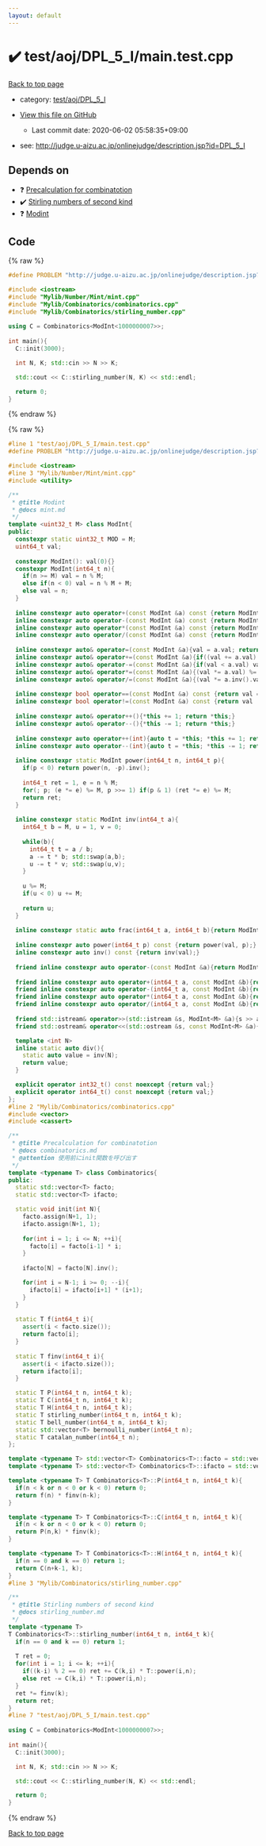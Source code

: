 ```yaml
---
layout: default
---
```


<!-- mathjax config similar to math.stackexchange -->
<script type="text/javascript" async
  src="https://cdnjs.cloudflare.com/ajax/libs/mathjax/2.7.5/MathJax.js?config=TeX-MML-AM_CHTML">
</script>
<script type="text/x-mathjax-config">
  MathJax.Hub.Config({
    TeX: { equationNumbers: { autoNumber: "AMS" }},
    tex2jax: {
      inlineMath: [ ['$','$'] ],
      processEscapes: true
    },
    "HTML-CSS": { matchFontHeight: false },
    displayAlign: "left",
    displayIndent: "2em"
  });
</script>

<script type="text/javascript" src="https://cdnjs.cloudflare.com/ajax/libs/jquery/3.4.1/jquery.min.js"></script>
<script src="https://cdn.jsdelivr.net/npm/jquery-balloon-js@1.1.2/jquery.balloon.min.js" integrity="sha256-ZEYs9VrgAeNuPvs15E39OsyOJaIkXEEt10fzxJ20+2I=" crossorigin="anonymous"></script>
<script type="text/javascript" src="../../../../assets/js/copy-button.js"></script>
<link rel="stylesheet" href="../../../../assets/css/copy-button.css" />


# :heavy_check_mark: test/aoj/DPL_5_I/main.test.cpp

<a href="../../../../index.html">Back to top page</a>

* category: <a href="../../../../index.html#b72df8ce0758bb7606e41650e28ebb6a">test/aoj/DPL_5_I</a>
* <a href="{{ site.github.repository_url }}/blob/master/test/aoj/DPL_5_I/main.test.cpp">View this file on GitHub</a>
    - Last commit date: 2020-06-02 05:58:35+09:00


* see: <a href="http://judge.u-aizu.ac.jp/onlinejudge/description.jsp?id=DPL_5_I">http://judge.u-aizu.ac.jp/onlinejudge/description.jsp?id=DPL_5_I</a>


## Depends on

* :question: <a href="../../../../library/Mylib/Combinatorics/combinatorics.cpp.html">Precalculation for combinatotion</a>
* :heavy_check_mark: <a href="../../../../library/Mylib/Combinatorics/stirling_number.cpp.html">Stirling numbers of second kind</a>
* :question: <a href="../../../../library/Mylib/Number/Mint/mint.cpp.html">Modint</a>


## Code

<a id="unbundled"></a>
{% raw %}
```cpp
#define PROBLEM "http://judge.u-aizu.ac.jp/onlinejudge/description.jsp?id=DPL_5_I"

#include <iostream>
#include "Mylib/Number/Mint/mint.cpp"
#include "Mylib/Combinatorics/combinatorics.cpp"
#include "Mylib/Combinatorics/stirling_number.cpp"
 
using C = Combinatorics<ModInt<1000000007>>;
 
int main(){
  C::init(3000);

  int N, K; std::cin >> N >> K;

  std::cout << C::stirling_number(N, K) << std::endl;

  return 0;
}

```
{% endraw %}

<a id="bundled"></a>
{% raw %}
```cpp
#line 1 "test/aoj/DPL_5_I/main.test.cpp"
#define PROBLEM "http://judge.u-aizu.ac.jp/onlinejudge/description.jsp?id=DPL_5_I"

#include <iostream>
#line 3 "Mylib/Number/Mint/mint.cpp"
#include <utility>

/**
 * @title Modint
 * @docs mint.md
 */
template <uint32_t M> class ModInt{
public:
  constexpr static uint32_t MOD = M;
  uint64_t val;
  
  constexpr ModInt(): val(0){}
  constexpr ModInt(int64_t n){
    if(n >= M) val = n % M;
    else if(n < 0) val = n % M + M;
    else val = n;
  }
  
  inline constexpr auto operator+(const ModInt &a) const {return ModInt(val + a.val);}
  inline constexpr auto operator-(const ModInt &a) const {return ModInt(val - a.val);}
  inline constexpr auto operator*(const ModInt &a) const {return ModInt(val * a.val);}
  inline constexpr auto operator/(const ModInt &a) const {return ModInt(val * a.inv().val);}
  
  inline constexpr auto& operator=(const ModInt &a){val = a.val; return *this;}
  inline constexpr auto& operator+=(const ModInt &a){if((val += a.val) >= M) val -= M; return *this;}
  inline constexpr auto& operator-=(const ModInt &a){if(val < a.val) val += M; val -= a.val; return *this;}
  inline constexpr auto& operator*=(const ModInt &a){(val *= a.val) %= M; return *this;}
  inline constexpr auto& operator/=(const ModInt &a){(val *= a.inv().val) %= M; return *this;}
 
  inline constexpr bool operator==(const ModInt &a) const {return val == a.val;}
  inline constexpr bool operator!=(const ModInt &a) const {return val != a.val;}
 
  inline constexpr auto& operator++(){*this += 1; return *this;}
  inline constexpr auto& operator--(){*this -= 1; return *this;}
 
  inline constexpr auto operator++(int){auto t = *this; *this += 1; return t;}
  inline constexpr auto operator--(int){auto t = *this; *this -= 1; return t;}
 
  inline constexpr static ModInt power(int64_t n, int64_t p){
    if(p < 0) return power(n, -p).inv();
    
    int64_t ret = 1, e = n % M;
    for(; p; (e *= e) %= M, p >>= 1) if(p & 1) (ret *= e) %= M;
    return ret;
  }
 
  inline constexpr static ModInt inv(int64_t a){
    int64_t b = M, u = 1, v = 0;
    
    while(b){
      int64_t t = a / b;
      a -= t * b; std::swap(a,b);
      u -= t * v; std::swap(u,v);
    }
 
    u %= M;
    if(u < 0) u += M;
    
    return u;
  }
 
  inline constexpr static auto frac(int64_t a, int64_t b){return ModInt(a) / ModInt(b);}
  
  inline constexpr auto power(int64_t p) const {return power(val, p);}
  inline constexpr auto inv() const {return inv(val);}
 
  friend inline constexpr auto operator-(const ModInt &a){return ModInt(-a.val);}
 
  friend inline constexpr auto operator+(int64_t a, const ModInt &b){return ModInt(a) + b;}
  friend inline constexpr auto operator-(int64_t a, const ModInt &b){return ModInt(a) - b;}
  friend inline constexpr auto operator*(int64_t a, const ModInt &b){return ModInt(a) * b;}
  friend inline constexpr auto operator/(int64_t a, const ModInt &b){return ModInt(a) / b;}
 
  friend std::istream& operator>>(std::istream &s, ModInt<M> &a){s >> a.val; return s;}
  friend std::ostream& operator<<(std::ostream &s, const ModInt<M> &a){s << a.val; return s;}

  template <int N>
  inline static auto div(){
    static auto value = inv(N);
    return value;
  }

  explicit operator int32_t() const noexcept {return val;}
  explicit operator int64_t() const noexcept {return val;}
};
#line 2 "Mylib/Combinatorics/combinatorics.cpp"
#include <vector>
#include <cassert>

/**
 * @title Precalculation for combinatotion
 * @docs combinatorics.md
 * @attention 使用前にinit関数を呼び出す
 */
template <typename T> class Combinatorics{
public:
  static std::vector<T> facto;
  static std::vector<T> ifacto;

  static void init(int N){
    facto.assign(N+1, 1);
    ifacto.assign(N+1, 1);
    
    for(int i = 1; i <= N; ++i){
      facto[i] = facto[i-1] * i;
    }
    
    ifacto[N] = facto[N].inv();

    for(int i = N-1; i >= 0; --i){
      ifacto[i] = ifacto[i+1] * (i+1);
    }
  }
  
  static T f(int64_t i){
    assert(i < facto.size());
    return facto[i];
  }
  
  static T finv(int64_t i){
    assert(i < ifacto.size());
    return ifacto[i];
  }

  static T P(int64_t n, int64_t k);
  static T C(int64_t n, int64_t k);
  static T H(int64_t n, int64_t k);
  static T stirling_number(int64_t n, int64_t k);
  static T bell_number(int64_t n, int64_t k);
  static std::vector<T> bernoulli_number(int64_t n);
  static T catalan_number(int64_t n);
};

template <typename T> std::vector<T> Combinatorics<T>::facto = std::vector<T>();
template <typename T> std::vector<T> Combinatorics<T>::ifacto = std::vector<T>();

template <typename T> T Combinatorics<T>::P(int64_t n, int64_t k){
  if(n < k or n < 0 or k < 0) return 0;
  return f(n) * finv(n-k);
}

template <typename T> T Combinatorics<T>::C(int64_t n, int64_t k){
  if(n < k or n < 0 or k < 0) return 0;
  return P(n,k) * finv(k);
}

template <typename T> T Combinatorics<T>::H(int64_t n, int64_t k){
  if(n == 0 and k == 0) return 1;
  return C(n+k-1, k);
}
#line 3 "Mylib/Combinatorics/stirling_number.cpp"

/**
 * @title Stirling numbers of second kind
 * @docs stirling_number.md
 */
template <typename T>
T Combinatorics<T>::stirling_number(int64_t n, int64_t k){
  if(n == 0 and k == 0) return 1;
  
  T ret = 0;
  for(int i = 1; i <= k; ++i){
    if((k-i) % 2 == 0) ret += C(k,i) * T::power(i,n);
    else ret -= C(k,i) * T::power(i,n);
  }
  ret *= finv(k);
  return ret;
}
#line 7 "test/aoj/DPL_5_I/main.test.cpp"
 
using C = Combinatorics<ModInt<1000000007>>;
 
int main(){
  C::init(3000);

  int N, K; std::cin >> N >> K;

  std::cout << C::stirling_number(N, K) << std::endl;

  return 0;
}

```
{% endraw %}

<a href="../../../../index.html">Back to top page</a>

